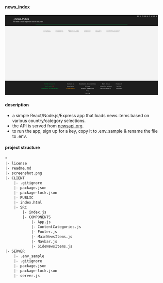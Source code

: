 #### news_index
![Screenshot](screenshot.png)

#### description
- a simple React/Node.js/Express app that loads news items based on various country/category selections.
- the API is served from [newsapi.org](https://newsapi.org/).
- to run the app, sign up for a key, copy it to .env_sample & rename the file to .env.

#### project structure
```
*
|- license
|- readme.md
|- screenshot.png
|- CLIENT
	|- .gitignore
	|- package.json
	|- package-lock.json
	|- PUBLIC
    |- index.html
	|- SRC
		|- index.js
		|- COMPONENTS
			|- App.js
			|- ContentCategories.js
			|- Footer.js
			|- MainNewsItems.js
			|- Navbar.js
			|- SideNewsItems.js
|- SERVER
	|- .env_sample
	|- .gitignore
	|- package.json
	|- package-lock.json
	|- server.js
```
